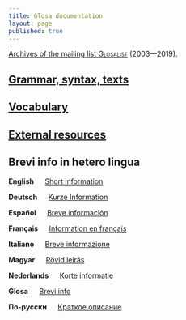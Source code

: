 ```yaml
---
title: Glosa documentation
layout: page
published: true
---
```


[Archives of the mailing list <span style="font-variant:small-caps;">Glosalist</span>](glosalist.html) (2003—2019).

## [Grammar, syntax, texts](glosa/en/index_materia.html)

## [Vocabulary](glosa/gid/index.html)

## [External resources](glosa/en/index_nexu.html)


## Brevi info in hetero lingua

**English** &emsp; [Short information](glosa/brevi/english)

**Deutsch** &emsp; [Kurze Information](glosa/brevi/german)

**Español** &emsp; [Breve información](glosa/brevi/espanjol)

**Français** &emsp; [Information en français](glosa/brevi/francais)

**Italiano** &emsp; [Breve informazione](glosa/brevi/italiano)

**Magyar** &emsp; [Rövid leírás](glosa/brevi/magyar)

**Nederlands** &emsp; [Korte informatie](glosa/brevi/nederlands)

**Glosa** &emsp; [Brevi info](glosa/brevi/glosa)

**По-русски** &emsp; [Краткое описание](glosa/brevi/ruski)



<!--[Materials from the site <span style="font-variant:small-caps;">Glosa · org</span>](glosa/index.html). Harvested on 2019-06-31 --->
